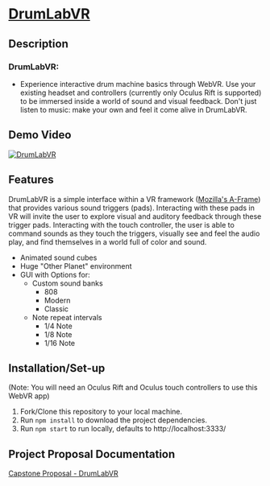 # [DrumLabVR](http://drumlabvr.firebaseapp.com)

## Description

### DrumLabVR:
- Experience interactive drum machine basics through WebVR. Use your existing headset and controllers (currently only Oculus Rift is supported) to be immersed inside a world of sound and visual feedback. Don't just listen to music: make your own and feel it come alive in DrumLabVR.


## Demo Video

[![DrumLabVR](http://i68.tinypic.com/2h58lq8.png)](https://vimeo.com/267151849 "Click to watch demo")

## Features

DrumLabVR is a simple interface within a VR framework ([Mozilla's A-Frame](https://aframe.io)) that provides various sound triggers (pads). Interacting with these pads in VR will invite the user to explore visual and auditory feedback through these trigger pads. Interacting with the touch controller, the user is able to command sounds as they touch the triggers, visually see and feel the audio play, and find themselves in a world full of color and sound.

- Animated sound cubes
- Huge "Other Planet" environment
- GUI with Options for:
  - Custom sound banks
    - 808
    - Modern
    - Classic
  - Note repeat intervals
    - 1/4 Note
    - 1/8 Note
    - 1/16 Note

## Installation/Set-up

(Note: You will need an Oculus Rift and Oculus touch controllers to use this WebVR app)

1. Fork/Clone this repository to your local machine.
1. Run `npm install` to download the project dependencies.
1. Run `npm start` to run locally, defaults to http://localhost:3333/

## Project Proposal Documentation

[Capstone Proposal - DrumLabVR](https://github.com/Vision-X/capstone-docs/blob/master/proposal.md)
